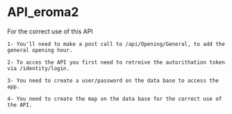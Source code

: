 # API_eroma2

For the correct use of this API 

	1- You'll need to make a post call to /api/Opening/General, to add the general opening hour. 

	2- To acces the API you first need to retreive the autorithation token via /identity/login.
	
	3- You need to create a user/password on the data base to access the app. 
	
	4- You need to create the map on the data base for the correct use of the API.



